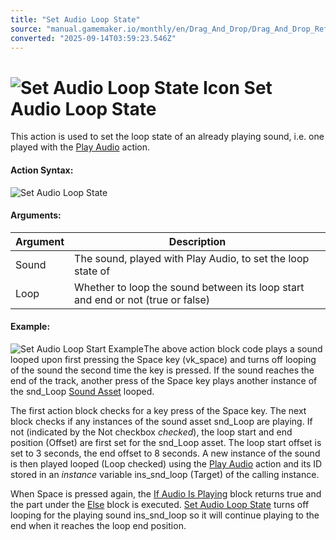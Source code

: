 ```yaml
---
title: "Set Audio Loop State"
source: "manual.gamemaker.io/monthly/en/Drag_And_Drop/Drag_And_Drop_Reference/Audio/Set_Audio_Loop_State.htm"
converted: "2025-09-14T03:59:23.546Z"
---
```


# ![Set Audio Loop State Icon](../../../assets/Images/Scripting_Reference/Drag_And_Drop/Reference/Audio/i_Audio_Set_Audio_Loop_State.png) Set Audio Loop State

This action is used to set the loop state of an already playing sound, i.e. one played with the [Play Audio](Play_Audio.md) action.

#### Action Syntax:

![Set Audio Loop State](../../../assets/Images/Scripting_Reference/Drag_And_Drop/Reference/Audio/a_Audio_Set_Audio_Loop_State.png)

#### Arguments:

| Argument | Description |
| --- | --- |
| Sound | The sound, played with Play Audio, to set the loop state of |
| Loop | Whether to loop the sound between its loop start and end or not (true or false) |

#### Example:

![Set Audio Loop Start Example](../../../assets/Images/Scripting_Reference/Drag_And_Drop/Reference/Audio/e_Audio_Loop_Setters.png)The above action block code plays a sound looped upon first pressing the Space key (vk\_space) and turns off looping of the sound the second time the key is pressed. If the sound reaches the end of the track, another press of the Space key plays another instance of the snd\_Loop [Sound Asset](../../../The_Asset_Editors/Sounds.md) looped.

The first action block checks for a key press of the Space key. The next block checks if any instances of the sound asset snd\_Loop are playing. If not (indicated by the Not checkbox _checked_), the loop start and end position (Offset) are first set for the snd\_Loop asset. The loop start offset is set to 3 seconds, the end offset to 8 seconds. A new instance of the sound is then played looped (Loop checked) using the [Play Audio](Play_Audio.md) action and its ID stored in an _instance_ variable ins\_snd\_loop (Target) of the calling instance.

When Space is pressed again, the [If Audio Is Playing](If_Audio_Is_Playing.md) block returns true and the part under the [Else](../Common/Else.md) block is executed. [Set Audio Loop State](Set_Audio_Loop_State.md) turns off looping for the playing sound ins\_snd\_loop so it will continue playing to the end when it reaches the loop end position.